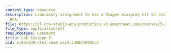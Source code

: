```yaml
---
content_type: resource
description: Laboratory assignment to use a Qiagen miniprep kit to isolate plasmid
  DNA.
file: https://ol-ocw-studio-app-production.s3.amazonaws.com/courses/5-36-biochemistry-laboratory-spring-2009/b184c3d9cf63c6a6a5232d5033699cc5_ses2.pdf
file_type: application/pdf
resourcetype: Document
title: Lab Session 2
uid: b184c3d9-cf63-c6a6-a523-2d5033699cc5
---
```

